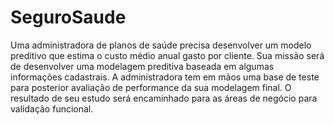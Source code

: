 # SeguroSaude

Uma administradora de planos de saúde precisa desenvolver um modelo preditivo que estima o custo médio anual gasto por cliente. Sua missão será de desenvolver uma modelagem preditiva baseada em algumas informações cadastrais. A administradora tem em mãos uma base de teste para posterior avaliação de performance da sua modelagem final.
O resultado de seu estudo será encaminhado para as áreas de negócio para validação funcional.